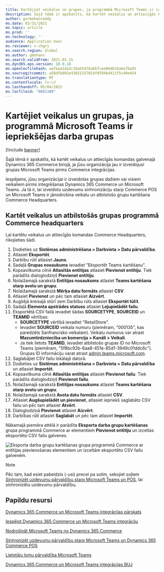 ```yaml
---
title: Kartējiet veikalus un grupas, ja programmā Microsoft Teams ir iepriekšējas darba grupas
description: Šajā tēmā ir apskatīts, kā kartēt veikalus un attiecīgās komandas galvenajā Dynamics 365 Commerce birojā, ja jūsu organizācija jau ir izveidojusi grupas Microsoft Teams pirms Commerce integrācijas.
author: gvrmohanreddy
ms.date: 03/31/2021
ms.topic: article
ms.prod: ''
ms.technology: ''
audience: Application User
ms.reviewer: v-chgri
ms.search.region: Global
ms.author: gmohanv
ms.search.validFrom: 2021-01-15
ms.dyn365.ops.version: 10.0.18
ms.openlocfilehash: aafeaa1da3c3dab5d76a6bfcee06db34a6afba91
ms.sourcegitcommit: a58dfb892e43921157014f0784bd411f5c40e454
ms.translationtype: MT
ms.contentlocale: lv-LV
ms.lasthandoff: 05/04/2022
ms.locfileid: "8691109"
---
```

# <a name="map-stores-and-teams-if-there-are-pre-existing-teams-in-microsoft-teams"></a>Kartējiet veikalus un grupas, ja programmā Microsoft Teams ir iepriekšējas darba grupas

[!include [banner](includes/banner.md)]

Šajā tēmā ir apskatīts, kā kartēt veikalus un attiecīgās komandas galvenajā Dynamics 365 Commerce birojā, ja jūsu organizācija jau ir izveidojusi grupas Microsoft Teams pirms Commerce integrācijas.

Iespējams, jūsu organizācijai ir izveidotas grupas dažiem vai visiem veikaliem pirms integrēšanas Dynamics 365 Commerce un Microsoft Teams. Ja tā ir, lai izveidotu uzdevumu sinhronizāciju starp Commerce POS un Microsoft Teams ir jānodrošina veikalu un atbilstošo grupu kartēšana Commerce Headquarters.

## <a name="map-stores-and-corresponding-teams-in-commerce-headquarters"></a>Kartēt veikalus un atbilstošās grupas programmā Commerce headquarters 

Lai kartētu veikalus un attiecīgās komandas Commerce Headquarters, rīkojieties šādi.

1. Dodieties uz **Sistēmas administrēšana \> Darbvieta \> Datu pārvaldība**.
1. Atlasiet **Eksportēt**. 
1. Darbību rūtī atlasiet **Jauns**.
1. Sadaļā **Grupas nosaukums** ievadiet "Eksportēt Teams kartēšanu".
1. Kopsavilkuma cilnē **Atlasītās entītijas** atlasiet **Pievienot entītiju**. Tiek parādīts dialoglodziņš **Pievienot entītiju**.  
1. Nolaižamajā sarakstā **Entītijas nosaukums** atlasiet **Teams kartēšana starp avotu un grupu**.
1. Nolaižamajā sarakstā **Mērķa datu formāts** atlasiet **CSV**.
1. Atlasiet **Pievienot** un pēc tam atlasiet **Aizvērt**.
1. Augšējā kreisajā stūrī zem Darbību rūts atlasiet **Eksportēt tūlīt**.
1. Sadaļā **Elementa apstrādes statuss** atlasiet **Lejupielādēt failu**.
1. Eksportētā CSV failā ievadiet šādas **SOURCETYPE**, **SOURCEID** un **TEAMID** vērtības:
    - **SOURCETYPE** vērtībā ievadiet "RetailStore". 
    - Ievadiet **SOURCEID** veikala numuru (piemēram, "000135", kas paredzēts Sanfrancisko veikalam). Veikalu numurus var atrast **Mazumtirdzniecība un komercija \> Kanāli \> Veikali**.
    - Ja tiek lietots **TEAMID**, ievadiet atbilstošo grupas ID no Microsoft Teams (piemēram, "5f8bc92b-6aa8-451e-85d1-3949c01ddc6c"). Grupas ID informāciju varat atrast [admin.teams.microsoft.com](https://admin.teams.microsoft.com).
1. Saglabājiet CSV failu lokālajā datorā.
1. Dodieties uz **Sistēmas administrēšana \> Darbvieta \> Datu pārvaldība** un atlasiet **Importēt**.
1. Kopsavilkuma cilnē **Atlasītās entītijas** atlasiet **Pievienot failu**. Tiek parādīts dialoglodziņš **Pievienot failu**.
1. Nolaižamajā sarakstā **Entītijas nosaukums** atlasiet **Teams kartēšana starp avotu un grupu**.
1. Nolaižamajā sarakstā **Avota datu formāts** atlasiet **CSV**.
1. Atlasiet **Augšupielādēt un pievienot**, atlasiet iepriekš saglabāto CSV failu un pēc tam atlasiet **Atvērt**.
1. Dialoglodziņā **Pievienot** atlasiet **Aizvērt**.
1. Darbības rūtī atlasiet **Saglabāt** un pēc tam atlasiet **Importēt**.

Nākamajā piemēra attēlā ir parādīta **Eksporta darba grupu kartēšanas** grupa programmā Commerce ar elementiem **Pievienot entītiju** un izceltas eksportēto CSV failu galvenes.

![Eksporta darba grupu kartēšanas grupa programmā Commerce ar entītijas pievienošanas elementiem un izceltām eksportēto CSV failu galvenēm.](media/d365-commerce-data-mgmt-export-entity.png)

> [!NOTE]
> Pēc tam, kad esiet pabeidzis (-usi) precei pa solim, sekojiet soļiem [Sinhronizēt uzdevumu pārvaldību starp Microsoft Teams un POS](synchronize-tasks-teams-pos.md), lai sinhronizētu uzdevumu pārvaldību. 

## <a name="additional-resources"></a>Papildu resursi

[Dynamics 365 Commerce un Microsoft Teams integrācijas pārskats](commerce-teams-integration.md)

[Iespējot Dynamics 365 Commerce un Microsoft Teams integrāciju](enable-teams-integration.md)

[Nodrošināt Microsoft Teams no Dynamics 365 Commerce](provision-teams-from-commerce.md)

[Sinhronizēt uzdevumu pārvaldību starp Microsoft Teams un Dynamics 365 Commerce POS](synchronize-tasks-teams-pos.md)

[Lietotāju lomu pārvaldība Microsoft Teams](manage-user-roles-teams.md)

[Dynamics 365 Commerce un Microsoft Teams integrācijas BUJ](teams-integration-faq.md)
